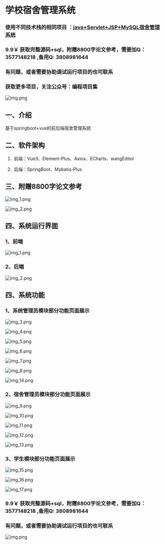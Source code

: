 # 学校宿舍管理系统

### 使用不同技术栈的相同项目 ：[java+Servlet+JSP+MySQL宿舍管理系统](https://github.com/34426/dormitory-management-system)


### 9.9￥ 获取完整源码+sql，附赠8800字论文参考，需要加Q：3577148218 ,备用Q: 3808981644
### 有问题，或者需要协助调试运行项目的也可联系
### 获取更多项目，关注公众号：编程项目集

![img.png](img.png)

## 一、介绍

基于springboot+vue的前后端宿舍管理系统

## 二、软件架构

1.  前端：Vue3、Element-Plus、Axios、ECharts、wangEditor

2.  后端：SpringBoot、Mybatis-Plus

## 三、附赠8800字论文参考

![img_1.png](imgs/img22.png)

![img_2.png](imgs/img23.png)


## 四、系统运行界面

### 1、前端

![img_1.png](imgs/img_1.png)

### 2、后端

![img_2.png](imgs/img_2.png)

## 四、系统功能

### 1、系统管理员模块部分功能页面展示

![img_3.png](imgs/img_3.png)

![img_4.png](imgs/img_4.png)

![img_5.png](imgs/img_5.png)

![img_6.png](imgs/img_6.png)

![img_7.png](imgs/img_7.png)

![img_8.png](imgs/img_8.png)

![img_14.png](imgs/img_14.png)

### 2、宿舍管理员模块部分功能页面展示

![img_9.png](imgs/img_9.png)

![img_10.png](imgs/img_10.png)

![img_11.png](imgs/img_11.png)

![img_12.png](imgs/img_12.png)

![img_13.png](imgs/img_13.png)

### 3、学生模块部分功能页面展示

![img_15.png](imgs/img_15.png)

![img_16.png](imgs/img_16.png)

![img_17.png](imgs/img_17.png)

### 9.9￥ 获取完整源码+sql，附赠8800字论文参考，需要加Q：3577148218 ,备用Q: 3808981644
### 有问题，或者需要协助调试运行项目的也可联系

![img.png](imgs/img21.png)
